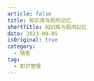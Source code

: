 ```yaml
---
article: false
title: 知识库与肌肉记忆
shortTitle: 知识库与肌肉记忆
date: 2023-09-05
isOriginal: true
category:
  - 随笔
tag:  
  - 知识管理
---
```


